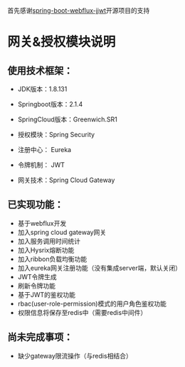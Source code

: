 首先感谢[spring-boot-webflux-jjwt](https://github.com/ard333/spring-boot-webflux-jjwt)开源项目的支持

# 网关&授权模块说明

## 使用技术框架：

- JDK版本：1.8.131
- Springboot版本：2.1.4
- SpringCloud版本：Greenwich.SR1

- 授权模块：Spring Security

- 注册中心： Eureka

- 令牌机制： JWT
- 网关技术：Spring Cloud Gateway

## 已实现功能：
- 基于webflux开发
- 加入spring cloud gateway网关
- 加入服务调用时间统计
- 加入Hysrix熔断功能
- 加入ribbon负载均衡功能
- 加入eureka网关注册功能（没有集成server端，默认关闭）
- JWT令牌生成
- 刷新令牌功能
- 基于JWT的鉴权功能
- rbac(user-role-permission)模式的用户角色鉴权功能
- 权限信息将保存至redis中（需要redis中间件）


## 尚未完成事项：
- 缺少gateway限流操作（与redis相结合）



